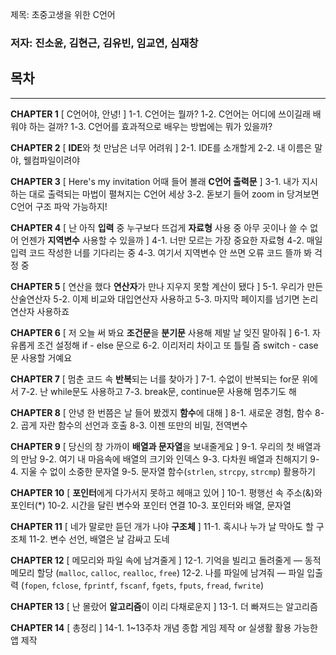 제목: 초중고생을 위한 C언어
### 저자: 진소윤, 김현근, 김유빈, 임교연, 심재창
## 목차

---
**CHAPTER 1** \[ C언어야, 안녕! ]
1-1. C언어는 뭘까?
1-2. C언어는 어디에 쓰이길래 배워야 하는 걸까?
1-3. C언어를 효과적으로 배우는 방법에는 뭐가 있을까?

**CHAPTER 2** \[ **IDE**와 첫 만남은 너무 어려워 ]
2-1. IDE를 소개할게
2-2. 내 이름은 말야, 웰컴파일이려야

**CHAPTER 3** \[ Here's my invitation 어때 들어 볼래 **C언어 출력문** ]
3-1. 내가 지시하는 대로 출력되는 마법이 펼쳐지는 C언어 세상
3-2. 돋보기 들어 zoom in 당겨보면 C언어 구조 파악 가능하지!

**CHAPTER 4** \[ 난 아직 **입력** 중 누구보다 뜨겁게 **자료형** 사용 중 아무 곳이나 쓸 수 없어 언젠가 **지역변수** 사용할 수 있을까 ]
4-1. 너만 모르는 가장 중요한 자료형
4-2. 매일 입력 코드 작성한 너를 기다리는 중
4-3. 여기서 지역변수 안 쓰면 오류 코드 뜰까 봐 걱정 중

**CHAPTER 5** \[ 연산을 했다 **연산자**가 만나 지우지 못할 계산이 됐다 ]
5-1. 우리가 만든 산술연산자
5-2. 이제 비교와 대입연산자 사용하고
5-3. 마지막 페이지를 넘기면 논리연산자 사용하죠

**CHAPTER 6** \[ 저 오늘 써 봐요 **조건문**을 **분기문** 사용해 제발 날 잊진 말아줘 ]
6-1. 자유롭게 조건 설정해 if - else 문으로
6-2. 이리저리 차이고 또 틀릴 즘 switch - case문 사용할 거예요

**CHAPTER 7** \[ 멈춘 코드 속 **반복**되는 너를 찾아가 ]
7-1. 수없이 반복되는 for문 위에서
7-2. 난 while문도 사용하고
7-3. break문, continue문 사용해 멈추기도 해

**CHAPTER 8** \[ 안녕 한 번쯤은 날 들어 봤겠지 **함수**에 대해 ]
8-1. 새로운 경험, 함수
8-2. 곱게 자란 함수의 선언과 호출
8-3. 이젠 또만의 비밀, 전역변수

**CHAPTER 9** \[ 당신의 창 가까이 **배열과 문자열**을 보내줄게요 ]
9-1. 우리의 첫 배열과의 만남
9-2. 여기 내 마음속에 배열의 크기와 인덱스
9-3. 다차원 배열과 친해지기
9-4. 지울 수 없이 소중한 문자열
9-5. 문자열 함수(`strlen`, `strcpy`, `strcmp`) 활용하기

**CHAPTER 10** \[ **포인터**에게 다가서지 못하고 헤매고 있어 ]
10-1. 평행선 속 주소(&)와 포인터(\*)
10-2. 시간을 달린 변수와 포인터 연결
10-3. 포인터와 배열, 문자열

**CHAPTER 11** \[ 네가 말로만 듣던 개가 나야 **구조체** ]
11-1. 혹시나 누가 날 막아도 할 구조체
11-2. 변수 선언, 배열은 날 감싸고 도네

**CHAPTER 12** \[ 메모리와 파일 속에 남겨줄게 ]
12-1. 기억을 빌리고 돌려줄게 — 동적 메모리 할당 (`malloc`, `calloc`, `realloc`, `free`)
12-2. 나를 파일에 남겨줘 — 파일 입출력 (`fopen`, `fclose`, `fprintf`, `fscanf`, `fgets`, `fputs`, `fread`, `fwrite`)

**CHAPTER 13** \[ 난 몰랐어 **알고리즘**이 이리 다채로운지 ]
13-1. 더 빠져드는 알고리즘

**CHAPTER 14** \[ 총정리 ]
14-1. 1\~13주차 개념 종합 게임 제작 or 실생활 활용 가능한 앱 제작

